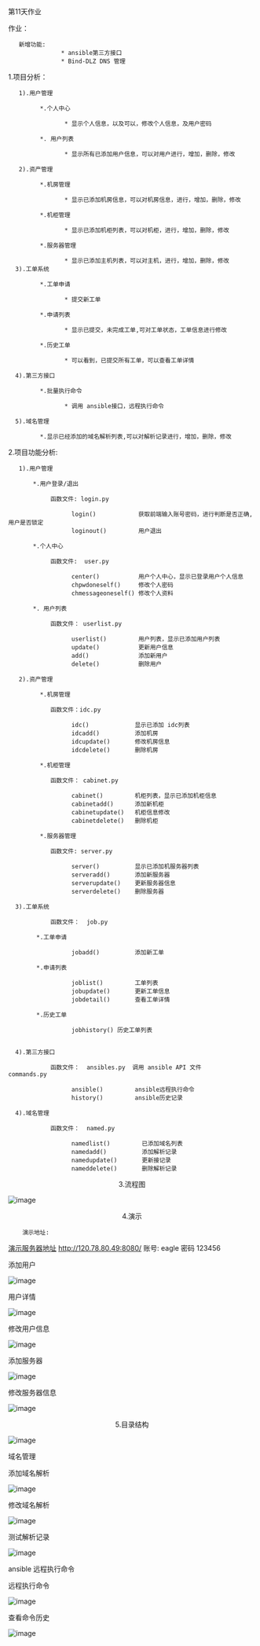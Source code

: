 第11天作业

作业：

       新增功能:
	               * ansible第三方接口
	               * Bind-DLZ DNS 管理
				   
				   

1.项目分析：

       1).用户管理
	   
	         *.个人中心
			 
			        * 显示个人信息，以及可以，修改个人信息，及用户密码
				
	         *. 用户列表
			 
			        * 显示所有已添加用户信息，可以对用户进行，增加，删除，修改
			
	   2).资产管理	
	   
             *.机房管理
			 
			        * 显示已添加机房信息，可以对机房信息，进行，增加，删除，修改
			 
	         *.机柜管理
			 
			        * 显示已添加机柜列表，可以对机柜，进行，增加，删除，修改
				 
             *.服务器管理
			 
			        * 显示已添加主机列表，可以对主机，进行，增加，删除，修改				 
	  3).工单系统
	            
             *.工单申请
				
			        * 提交新工单
				
             *.申请列表
				
			        * 显示已提交，未完成工单,可对工单状态，工单信息进行修改
					
             *.历史工单
				
			        * 可以看到，已提交所有工单，可以查看工单详情
				
	  4).第三方接口

             *.批量执行命令
			 
			        * 调用 ansible接口，远程执行命令
					
	  5).域名管理
	     
             *.显示已经添加的域名解析列表,可以对解析记录进行，增加，删除，修改
			 

	  
2.项目功能分析:

       1).用户管理
	   
	       *.用户登录/退出 
		   
		        函数文件: login.py 
			   
			          login()            获取前端输入账号密码，进行判断是否正确,用户是否锁定
			          loginout()         用户退出
                      
	       *.个人中心
		   
		        函数文件:  user.py
			   
			          center()           用户个人中心，显示已登录用户个人信息
			          chpwdoneself()     修改个人密码
			          chmessageoneself() 修改个人资料
			   
		   *. 用户列表
		       
		        函数文件： userlist.py
				
			          userlist()         用户列表，显示已添加用户列表
			          update()           更新用户信息
			          add()              添加新用户
			          delete()           删除用户
			
	   2).资产管理

             *.机房管理
			     
		        函数文件：idc.py
				      
			          idc()             显示已添加 idc列表
			          idcadd()          添加机房
			          idcupdate()       修改机房信息
			          idcdelete()       删除机房
		
	         *.机柜管理
                  
		        函数文件： cabinet.py
                       
 			          cabinet()         机柜列表，显示已添加机柜信息
			          cabinetadd()      添加新机柜
			          cabinetupdate()   机柜信息修改
			          cabinetdelete()   删除机柜
				 
	         *.服务器管理
         	    
		        函数文件: server.py
				 
 			          server()          显示已添加机服务器列表
 			          serveradd()       添加新服务器
 			          serverupdate()    更新服务器信息
 			          serverdelete()    删除服务器
		                               
	  3).工单系统
	          
		        函数文件：  job.py
            	  
            *.工单申请
			    
 			          jobadd()          添加新工单
				
            *.申请列表
				
 			          joblist()         工单列表
 			          jobupdate()       更新工单信息
 			          jobdetail()       查看工单详情
				     
            *.历史工单
			    
 			          jobhistory() 历史工单列表
				
 				
	  4).第三方接口	

		        函数文件：  ansibles.py  调用 ansible API 文件	  commands.py
				
 			          ansible()         ansible远程执行命令
 			          history()         ansible历史记录	  
                      					  
	  4).域名管理
     	  
		        函数文件：  named.py

 			          namedlist()         已添加域名列表
 			          namedadd()          添加解析记录
 			          namedupdate()       更新接记录
 			          nameddelete()       删除解析记录
                			

	 
<center>3.流程图</center > 

![image](https://github.com/1032231418/python/blob/master/day11/naotu.png)


<center>4.演示 </center > 

		演示地址:  
		
[演示服务器地址](http://120.78.80.49:8080/) http://120.78.80.49:8080/ 账号:  eagle  密码 123456

		

添加用户

![image](https://github.com/1032231418/python/blob/master/day9/adduser.png)

用户详情

![image](https://github.com/1032231418/python/blob/master/day9/userxq.png)


修改用户信息

![image](https://github.com/1032231418/python/blob/master/day9/changeuser.png)


添加服务器

![image](https://github.com/1032231418/python/blob/master/day9/addserver.png)


修改服务器信息

![image](https://github.com/1032231418/python/blob/master/day9/changeserver.png)

<center>5.目录结构</center > 

![image](https://github.com/1032231418/python/blob/master/day9/jiegou.png)


域名管理

添加域名解析

![image](https://github.com/1032231418/python/blob/master/day11/zoneadd.png)

修改域名解析

![image](https://github.com/1032231418/python/blob/master/day11/zoneupdate.png)

测试解析记录

![image](https://github.com/1032231418/python/blob/master/day11/zonejx.png)


ansible 远程执行命令

远程执行命令

![image](https://github.com/1032231418/python/blob/master/day11/cmd1.png)

查看命令历史

![image](https://github.com/1032231418/python/blob/master/day11/cmd2.png)
